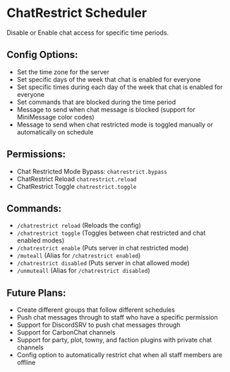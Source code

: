 # ChatRestrict Scheduler
Disable or Enable chat access for specific time periods.

## Config Options:

- Set the time zone for the server
- Set specific days of the week that chat is enabled for everyone
- Set specific times during each day of the week that chat is enabled for everyone
- Set commands that are blocked during the time period
- Message to send when chat message is blocked (support for MiniMessage color codes)
- Message to send when chat restricted mode is toggled manually or automatically on schedule

## Permissions:

- Chat Restricted Mode Bypass: `chatrestrict.bypass`
- ChatRestrict Reload `chatrestrict.reload`
- ChatRestrict Toggle `chatrestrict.toggle`

## Commands:

- `/chatrestrict reload` (Reloads the config)
- `/chatrestrict toggle` (Toggles between chat restricted and chat enabled modes)
- `/chatrestrict enable` (Puts server in chat restricted mode)
- `/muteall` (Alias for `/chatrestrict enabled`)
- `/chatrestrict disabled` (Puts server in chat allowed mode)
- `/unmuteall` (Alias for `/chatrestrict disabled`)

## Future Plans:

- Create different groups that follow different schedules
- Push chat messages through to staff who have a specific permission
- Support for DiscordSRV to push chat messages through
- Support for CarbonChat channels
- Support for party, plot, towny, and faction plugins with private chat channels
- Config option to automatically restrict chat when all staff members are offline
